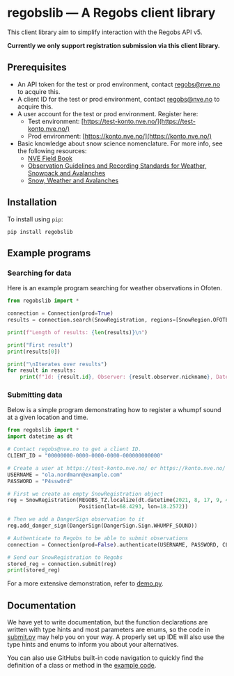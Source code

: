 # regobslib — A Regobs client library

This client library aim to simplify interaction with the Regobs API v5.

**Currently we only support registration submission via this client library.**

## Prerequisites

* An API token for the test or prod environment, contact [regobs@nve.no](mailto:regobs@nve.no) to acquire this.
* A client ID for the test or prod environment, contact [regobs@nve.no](mailto:regobs@nve.no) to acquire this.
* A user account for the test or prod environment. Register here:
  * Test environment: [https://test-konto.nve.no/](https://test-konto.nve.no/)
  * Prod environment: [https://konto.nve.no/](https://konto.nve.no/)
* Basic knowledge about snow science nomenclature. For more info, see the following resources:
  * [NVE Field Book](https://www.varsom.no/media/2265/nve-forsvaret_feltha-ndbok_innmat_v1.pdf)
  * [Observation Guidelines and Recording Standards for Weather, Snowpack and Avalanches](https://www.avalancheassociation.ca/resource/resmgr/standards_docs/ogrs2016web.pdf)
  * [Snow, Weather and Avalanches](https://static1.squarespace.com/static/59d2a0f0e9bfdf20d6d654b7/t/5a1af2a5652dea2e1a5ea055/1511715529879/AAA_SWAG_Web+2.pdf)

## Installation

To install using `pip`:
```
pip install regobslib
```

## Example programs

### Searching for data

Here is an example program searching for weather observations in Ofoten.

```python
from regobslib import *

connection = Connection(prod=True)
results = connection.search(SnowRegistration, regions=[SnowRegion.OFOTEN], observation_types=[Weather])

print(f"Length of results: {len(results)}\n")

print("First result")
print(results[0])

print("\nIterates over results")
for result in results:
    print(f"Id: {result.id}, Observer: {result.observer.nickname}, Date: {result.obs_time}")
```

### Submitting data

Below is a simple program demonstrating how to register a whumpf sound
at a given location and time.

```python
from regobslib import *
import datetime as dt

# Contact regobs@nve.no to get a client ID.
CLIENT_ID = "00000000-0000-0000-0000-000000000000"

# Create a user at https://test-konto.nve.no/ or https://konto.nve.no/
USERNAME = "ola.nordmann@example.com"
PASSWORD = "P4ssw0rd"

# First we create an empty SnowRegistration object
reg = SnowRegistration(REGOBS_TZ.localize(dt.datetime(2021, 8, 17, 9, 48)),
                       Position(lat=68.4293, lon=18.2572))

# Then we add a DangerSign observation to it
reg.add_danger_sign(DangerSign(DangerSign.Sign.WHUMPF_SOUND))

# Authenticate to Regobs to be able to submit observations
connection = Connection(prod=False).authenticate(USERNAME, PASSWORD, CLIENT_ID)

# Send our SnowRegistration to Regobs
stored_reg = connection.submit(reg)
print(stored_reg)
```

For a more extensive demonstration, refer to [demo.py](https://github.com/NVE/regobslib/blob/master/demo.py).

## Documentation

We have yet to write documentation, but the function declarations
are written with type hints and most parameters are enums, so the code in
[submit.py](https://github.com/NVE/regobslib/blob/master/src/regobslib/submit.py) may help you on your way. A properly set
up IDE will also use the type hints and enums to inform you about your
alternatives.

You can also use GitHubs built-in code navigation to quickly find the
definition of a class or method in the [example code](https://github.com/NVE/regobslib/blob/master/demo.py).
